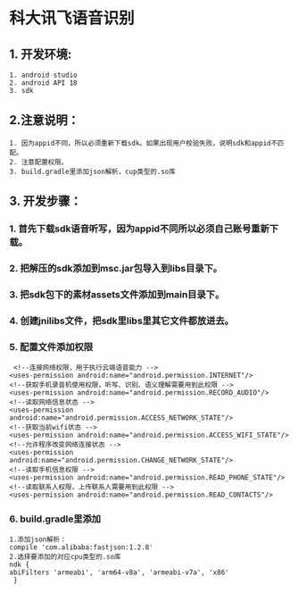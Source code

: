 
# 科大讯飞语音识别  
## 1.  开发环境:   	 
	1. android studio   
	2. android API 18  
 	3. sdk  
## 2.注意说明：
	1. 因为appid不同，所以必须重新下载sdk。如果出现用户校验失败，说明sdk和appid不匹配。
	2. 注意配置权限。
	3. build.gradle里添加json解析，cup类型的.so库
## 3.  开发步骤：  
### 1. 首先下载sdk语音听写，因为appid不同所以必须自己账号重新下载。

### 2. 把解压的sdk添加到msc.jar包导入到libs目录下。  
### 3. 把sdk包下的素材assets文件添加到main目录下。  
### 4. 创建jnilibs文件，把sdk里libs里其它文件都放进去。  
### 5. 配置文件添加权限    
	
	 <!--连接网络权限，用于执行云端语音能力 -->
    <uses-permission android:name="android.permission.INTERNET"/>
    <!--获取手机录音机使用权限，听写、识别、语义理解需要用到此权限 -->
    <uses-permission android:name="android.permission.RECORD_AUDIO"/>
    <!--读取网络信息状态 -->
    <uses-permission android:name="android.permission.ACCESS_NETWORK_STATE"/>
    <!--获取当前wifi状态 -->
    <uses-permission android:name="android.permission.ACCESS_WIFI_STATE"/>
    <!--允许程序改变网络连接状态 -->
    <uses-permission android:name="android.permission.CHANGE_NETWORK_STATE"/>
    <!--读取手机信息权限 -->
    <uses-permission android:name="android.permission.READ_PHONE_STATE"/>
    <!--读取联系人权限，上传联系人需要用到此权限 -->
    <uses-permission android:name="android.permission.READ_CONTACTS"/>
    
### 6. build.gradle里添加
	1.添加json解析：
	compile 'com.alibaba:fastjson:1.2.8'
	2.选择要添加的对应cpu类型的.so库
	ndk {
	abiFilters 'armeabi', 'arm64-v8a', 'armeabi-v7a', 'x86'
	 }

